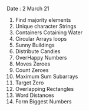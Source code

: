 Date : 2 March 21 
1. Find majority elements 
2. Unique character Strings 
3. Containers Cotaining Water 
4. Circular Arrays loops 
5. Sunny Buildings  
6. Distribute Candies 
7. OverHappy Numbers 
8. Moves Zeroes 
9. Count Zeroes 
10. Maximum Sum Subarrays 
11. Target Zero 
12. Overlapping Rectangles 
13. Word Distances 
14. Form Biggest Numbers 
